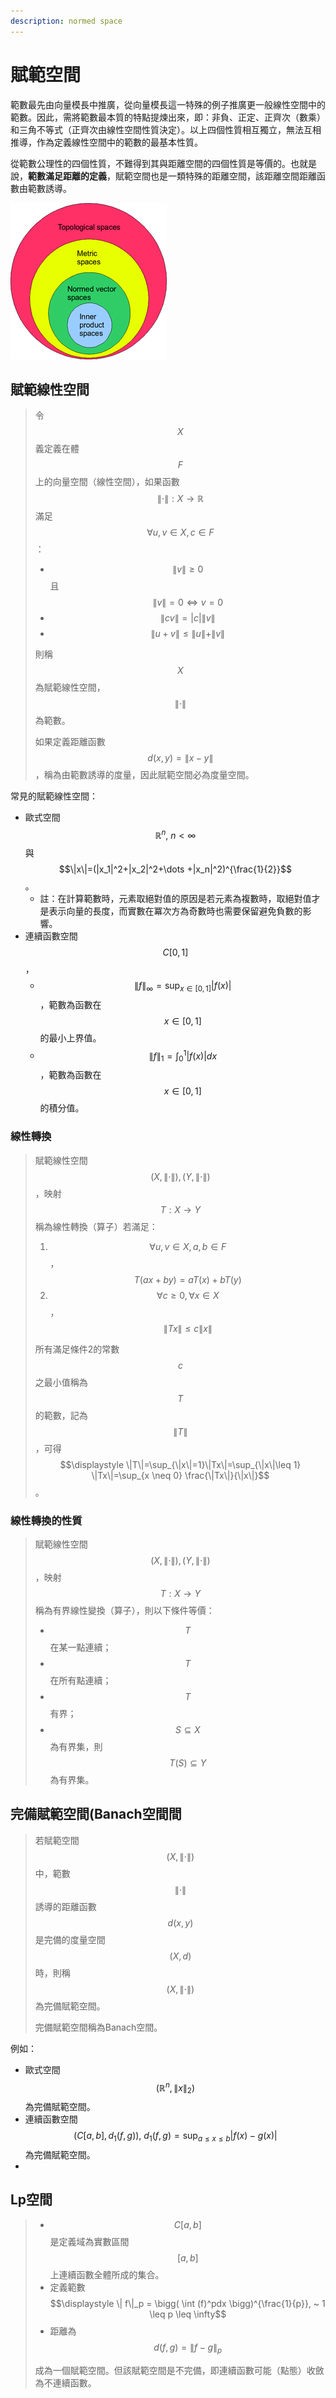 ```yaml
---
description: normed space
---
```


# 賦範空間

範數最先由向量模長中推廣，從向量模長這一特殊的例子推廣更一般線性空間中的範數。因此，需將範數最本質的特點提煉出來，即：非負、正定、正齊次（數乘）和三角不等式（正齊次由線性空間性質決定）。以上四個性質相互獨立，無法互相推導，作為定義線性空間中的範數的最基本性質。

從範數公理性的四個性質，不難得到其與距離空間的四個性質是等價的。也就是說，**範數滿足距離的定義**，賦範空間也是一類特殊的距離空間，該距離空間距離函數由範數誘導。

![&#x8CE6;&#x7BC4;&#x7A7A;&#x9593;&#x70BA;&#x5EA6;&#x91CF;&#x7A7A;&#x9593;&#x7684;&#x7279;&#x4F8B;](../.gitbook/assets/250px-mathematical_spaces-min.png)

## 賦範線性空間

> 令$$X$$義定義在體$$F$$上的向量空間（線性空間），如果函數$$\| \cdot\|: X \rightarrow \mathbb{R}$$滿足$$\forall u,v \in X, c\in F$$：
>
> * $$\| v\| \geq 0$$且$$\| v \| = 0 \Leftrightarrow v=0$$
> * $$\| cv\| = |c| \|v\|$$
> * $$\|u+v\| \leq \|u\| + \|v\|$$
>
> 則稱$$X$$為賦範線性空間，$$\| \cdot\|$$為範數。
>
> 如果定義距離函數$$d(x,y)=\|x-y\|$$，稱為由範數誘導的度量，因此賦範空間必為度量空間。

常見的賦範線性空間：

* 歐式空間$$\mathbb{R}^n, ~n < \infty$$與$$\|x\|=(|x_1|^2+|x_2|^2+\dots +|x_n|^2)^{\frac{1}{2}}$$。
  * 註：在計算範數時，元素取絕對值的原因是若元素為複數時，取絕對值才是表示向量的長度，而實數在冪次方為奇數時也需要保留避免負數的影響。
* 連續函數空間$$C[0,1]$$，
  * $$\displaystyle \|f\|_\infty = \sup_{x \in [0,1]} |f(x)|$$，範數為函數在$$x\in[0,1]$$的最小上界值。
  * $$\displaystyle \|f\|_1 = \int_0^1 |f(x)|dx$$，範數為函數在$$x\in[0,1]$$的積分值。

### 線性轉換

> 賦範線性空間$$(X, \|\cdot\|), (Y, \|\cdot\|)$$，映射$$T: X\rightarrow Y$$稱為線性轉換（算子）若滿足：
>
> 1. $$\forall u,v \in X, a,b \in F$$，$$T(ax+by)=aT(x)+bT(y)$$
> 2. $$\forall c \geq 0, \forall x \in X$$，$$\|Tx\| \leq c\|x\|$$
>
> 所有滿足條件2的常數$$c$$之最小值稱為$$T$$的範數，記為$$\|T\|$$，可得 $$\displaystyle \|T\|=\sup_{\|x\|=1}\|Tx\|=\sup_{\|x\|\leq 1} \|Tx\|=\sup_{x \neq 0} \frac{\|Tx\|}{\|x\|}$$。

### 線性轉換的性質

> 賦範線性空間$$(X, \|\cdot\|), (Y, \|\cdot\|)$$，映射$$T: X\rightarrow Y$$稱為有界線性變換（算子），則以下條件等價：
>
> * $$T$$在某一點連續；
> * $$T$$在所有點連續；
> * $$T$$有界；
> * $$S \subseteq  X$$為有界集，則$$T(S) \subseteq Y$$為有界集。

## 完備賦範空間\(Banach空間間

> 若賦範空間$$(X, \| \cdot\|)$$中，範數$$\| \cdot\|$$誘導的距離函數$$d(x,y)$$是完備的度量空間$$(X,d)$$時，則稱$$(X,\|\cdot\|)$$為完備賦範空間。
>
> 完備賦範空間稱為Banach空間。

例如：

* 歐式空間$$(\mathbb{R}^n, \|x\|_2)$$為完備賦範空間。
* 連續函數空間$$(C[a,b], d_1(f,g)), ~ d_1(f,g)=\sup_{a \leq x \leq b}|f(x)-g(x)|$$為完備賦範空間。
* 
## Lp空間

> * $$C[a,b]$$是定義域為實數區間$$[a,b]$$上連續函數全體所成的集合。
> * 定義範數 $$\displaystyle \| f\|_p = \bigg( \int (f)^pdx \bigg)^{\frac{1}{p}}, ~ 1 \leq p \leq \infty$$
> * 距離為$$d(f,g)=\| f -g \|_p$$
>
> 成為一個賦範空間。但該賦範空間是不完備，即連續函數可能（點態）收斂為不連續函數。



